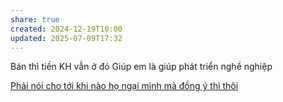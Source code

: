 ```yaml
---
share: true
created: 2024-12-19T10:00
updated: 2025-07-09T17:32
---
```

Bán thì tiền KH vẫn ở đó
Giúp em là giúp phát triển nghề nghiệp

[Phải nói cho tới khi nào họ ngại mình mà đồng ý thì thôi](./Ph%E1%BA%A3i%20n%C3%B3i%20cho%20t%E1%BB%9Bi%20khi%20n%C3%A0o%20h%E1%BB%8D%20ng%E1%BA%A1i%20m%C3%ACnh%20m%C3%A0%20%C4%91%E1%BB%93ng%20%C3%BD%20th%C3%AC%20th%C3%B4i.md)
